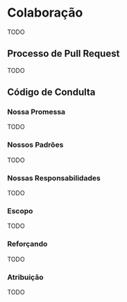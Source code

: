 # Colaboração

TODO

## Processo de Pull Request

TODO

## Código de Condulta

### Nossa Promessa

TODO

### Nossos Padrões

TODO

### Nossas Responsabilidades

TODO

### Escopo

TODO

### Reforçando

TODO

### Atribuição

TODO

